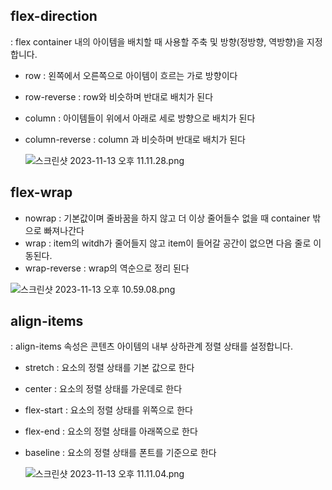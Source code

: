 ## flex-direction

: flex container 내의 아이템을 배치할 때 사용할 주축 및 방향(정방향, 역방향)을 지정합니다.

- row :  왼쪽에서 오른쪽으로 아이템이 흐르는 가로 방향이다
- row-reverse : row와 비슷하며 반대로 배치가 된다
- column : 아이템들이 위에서 아래로 세로 방향으로 배치가 된다
- column-reverse : column 과 비슷하며 반대로 배치가 된다
    
    ![스크린샷 2023-11-13 오후 11.11.28.png](https://prod-files-secure.s3.us-west-2.amazonaws.com/697b658c-e5eb-4d9c-9536-97d4f05003d4/f48face8-e14b-4e1b-9649-736c3d746057/%E1%84%89%E1%85%B3%E1%84%8F%E1%85%B3%E1%84%85%E1%85%B5%E1%86%AB%E1%84%89%E1%85%A3%E1%86%BA_2023-11-13_%E1%84%8B%E1%85%A9%E1%84%92%E1%85%AE_11.11.28.png)
    

## flex-wrap

- nowrap : 기본값이며 줄바꿈을 하지 않고 더 이상 줄어들수 없을 때 container 밖으로 빠져나간다
- wrap : item의 witdh가 줄어들지 않고 item이 들어갈 공간이 없으면 다음 줄로 이동된다.
- wrap-reverse : wrap의 역순으로 정리 된다

![스크린샷 2023-11-13 오후 10.59.08.png](https://prod-files-secure.s3.us-west-2.amazonaws.com/697b658c-e5eb-4d9c-9536-97d4f05003d4/e41bde52-8f21-4277-a26d-5c97d8d469cf/%E1%84%89%E1%85%B3%E1%84%8F%E1%85%B3%E1%84%85%E1%85%B5%E1%86%AB%E1%84%89%E1%85%A3%E1%86%BA_2023-11-13_%E1%84%8B%E1%85%A9%E1%84%92%E1%85%AE_10.59.08.png)

## align-items

: align-items 속성은 콘텐츠 아이템의 내부 상하관계 정렬 상태를 설정합니다.

- stretch : 요소의 정렬 상태를 기본 값으로 한다
- center : 요소의 정렬 상태를 가운데로 한다
- flex-start : 요소의 정렬 상태를 위쪽으로 한다
- flex-end : 요소의 정렬 상태를 아래쪽으로 한다
- baseline : 요소의 정렬 상태를 폰트를 기준으로 한다
    
    ![스크린샷 2023-11-13 오후 11.11.04.png](https://prod-files-secure.s3.us-west-2.amazonaws.com/697b658c-e5eb-4d9c-9536-97d4f05003d4/4d322feb-2e69-474d-a0e7-4debb25eb63a/%E1%84%89%E1%85%B3%E1%84%8F%E1%85%B3%E1%84%85%E1%85%B5%E1%86%AB%E1%84%89%E1%85%A3%E1%86%BA_2023-11-13_%E1%84%8B%E1%85%A9%E1%84%92%E1%85%AE_11.11.04.png)